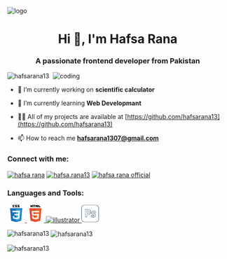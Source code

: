 ![logo](https://github.com/hafsarana13/Hafsa-Rana-Profile/blob/main/banner.png)

<h1 align="center">Hi 👋, I'm Hafsa Rana</h1>
<h3 align="center">A passionate frontend developer from Pakistan</h3>

<img align="right" alt="coding" width="400" src="https://github.com/hafsarana13/hafsarana13/blob/main/picc.jpeg" >

<p align="left"> <img src="https://komarev.com/ghpvc/?username=hafsarana13&label=Profile%20views&color=0e75b6&style=flat" alt="hafsarana13" /> </p>

- 🔭 I’m currently working on **scientific calculator**

- 🌱 I’m currently learning **Web Developmant**

- 👨‍💻 All of my projects are available at [https://github.com/hafsarana13](https://github.com/hafsarana13)

- 📫 How to reach me **hafsarana1307@gmail.com**

<h3 align="left">Connect with me:</h3>
<p align="left">
<a href="https://fb.com/hafsa rana" target="blank"><img align="center" src="https://raw.githubusercontent.com/rahuldkjain/github-profile-readme-generator/master/src/images/icons/Social/facebook.svg" alt="hafsa rana" height="30" width="40" /></a>
<a href="https://instagram.com/hafsa.rana13" target="blank"><img align="center" src="https://raw.githubusercontent.com/rahuldkjain/github-profile-readme-generator/master/src/images/icons/Social/instagram.svg" alt="hafsa.rana13" height="30" width="40" /></a>
<a href="https://www.youtube.com/c/hafsa rana official" target="blank"><img align="center" src="https://raw.githubusercontent.com/rahuldkjain/github-profile-readme-generator/master/src/images/icons/Social/youtube.svg" alt="hafsa rana official" height="30" width="40" /></a>
</p>

<h3 align="left">Languages and Tools:</h3>
<p align="left"> <a href="https://www.w3schools.com/css/" target="_blank" rel="noreferrer"> <img src="https://raw.githubusercontent.com/devicons/devicon/master/icons/css3/css3-original-wordmark.svg" alt="css3" width="40" height="40"/> </a> <a href="https://www.w3.org/html/" target="_blank" rel="noreferrer"> <img src="https://raw.githubusercontent.com/devicons/devicon/master/icons/html5/html5-original-wordmark.svg" alt="html5" width="40" height="40"/> </a> <a href="https://www.adobe.com/in/products/illustrator.html" target="_blank" rel="noreferrer"> <img src="https://www.vectorlogo.zone/logos/adobe_illustrator/adobe_illustrator-icon.svg" alt="illustrator" width="40" height="40"/> </a> <a href="https://www.photoshop.com/en" target="_blank" rel="noreferrer"> <img src="https://raw.githubusercontent.com/devicons/devicon/master/icons/photoshop/photoshop-line.svg" alt="photoshop" width="40" height="40"/> </a> </p>

<p><img align="left" src="https://github-readme-stats.vercel.app/api/top-langs?username=hafsarana13&show_icons=true&locale=en&layout=compact" alt="hafsarana13" /></p>

<p>&nbsp;<img align="center" src="https://github-readme-stats.vercel.app/api?username=hafsarana13&show_icons=true&locale=en" alt="hafsarana13" /></p>

<p><img align="center" src="https://github-readme-streak-stats.herokuapp.com/?user=hafsarana13&" alt="hafsarana13" /></p>
